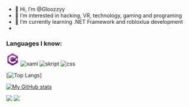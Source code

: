 - 👋 Hi, I’m @Gloozzyy
- 👀 I’m interested in hacking, VR, technology, gaming and programing
- 🌱 I’m currently learning .NET Framework and robloxlua development
- 
<h3 align="left">Languages I know:</h3>
<p align="left">
<img src="https://raw.githubusercontent.com/devicons/devicon/master/icons/csharp/csharp-original.svg" alt="csharp" width="34" height="auto"/>
<img src="https://cdn.discordapp.com/attachments/780958889356820510/824814012679716885/output-onlinepngtools1.png" alt="xaml" width="34" height="auto"/> <img src="https://user-images.githubusercontent.com/24407938/43416464-02cc9428-9441-11e8-92fe-4e1358736680.png" alt="skript" width="34" height="auto"/> <img src="https://upload.wikimedia.org/wikipedia/commons/6/62/CSS3_logo.svg" alt="css" width="34" height="auto"/>
<p>

[![Top Langs](https://github-readme-stats.vercel.app/api/top-langs/?username=gloozzyy&theme=radical)]

[![My GitHub stats](https://github-readme-stats.vercel.app/api?username=gloozzyy&theme=radical)](https://github.com/gloozzyy)

<img src="https://github-readme-stats.vercel.app/api?username=UnfairRoblox91&show_icons=true&theme=rose_pine">
<img src="https://komarev.com/ghpvc/?username=UnfairRoblox91&color=191724">

<!---
gloozzyy/gloozzyy is a ✨ special ✨ repository because its `README.md` (this file) appears on your GitHub profile.
You can click the Preview link to take a look at your changes.
--->
